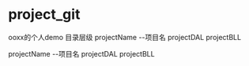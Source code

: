 # project_git
ooxx的个人demo
目录层级
projectName --项目名
    projectDAL
    projectBLL
    
projectName --项目名
    projectDAL
    projectBLL